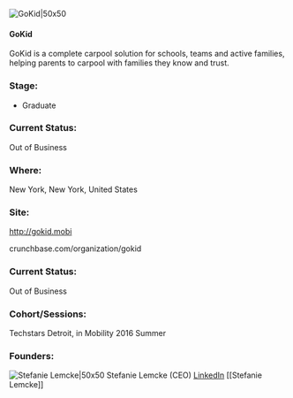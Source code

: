 

![GoKid|50x50](https://apimg.techstars.com/connect/images/image_files/5744be62a93e9f21ce00004e/original/GoKid_logo_greengreen_transparentbg.png)

#### GoKid
GoKid is a complete carpool solution for schools, teams and active families, helping parents to carpool with families they know and trust.

### Stage: 
 - Graduate 

### Current Status: 
Out of Business

### Where:
New York, New York, United States

### Site:
http://gokid.mobi



crunchbase.com/organization/gokid

### Current Status: 
Out of Business

### Cohort/Sessions: 
Techstars Detroit, in Mobility 2016 Summer

### Founders: 

![Stefanie Lemcke|50x50](https://apimg.techstars.com/connect/images/image_files/5744be08a93e9f21ce00004d/original/EH_GOKIDS-23.jpg) Stefanie Lemcke (CEO) [LinkedIn](https://linkedin.com/in/stefanie-lemcke-10a5ab3) [[Stefanie Lemcke]]


